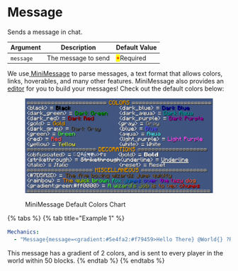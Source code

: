 # Message

Sends a message in chat.

| Argument  | Description         | Default Value                              |
| --------- | ------------------- | ------------------------------------------ |
| `message` | The message to send | <mark style="color:red;">\*</mark>Required |

We use[ MiniMessage](https://docs.advntr.dev/minimessage/format.html) to parse messages, a text format that allows colors, links, hoverables, and many other features. MiniMessage also provides an [editor](https://webui.advntr.dev/) for you to build your messages! Check out the default colors below:

<figure><img src="../.gitbook/assets/image (1) (1).png" alt=""><figcaption><p>MiniMessage Default Colors Chart</p></figcaption></figure>

{% tabs %}
{% tab title="Example 1" %}
```yaml
Mechanics:
  - "Message{message=<gradient:#5e4fa2:#f79459>Hello There} @World{} ?Range{max=50}"
```

This message has a gradient of 2 colors, and is sent to every player in the world within 50 blocks.&#x20;
{% endtab %}
{% endtabs %}





